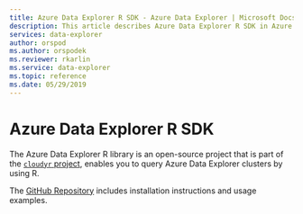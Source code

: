 ```yaml
---
title: Azure Data Explorer R SDK - Azure Data Explorer | Microsoft Docs
description: This article describes Azure Data Explorer R SDK in Azure Data Explorer.
services: data-explorer
author: orspod
ms.author: orspodek
ms.reviewer: rkarlin
ms.service: data-explorer
ms.topic: reference
ms.date: 05/29/2019
---
```

# Azure Data Explorer R SDK

The Azure Data Explorer R library is an open-source project that is part of the [`cloudyr` project](https://github.com/cloudyr), enables you to query Azure Data Explorer clusters by using R.

The [GitHub Repository](https://github.com/cloudyr/AzureKusto) includes installation instructions and usage examples.
